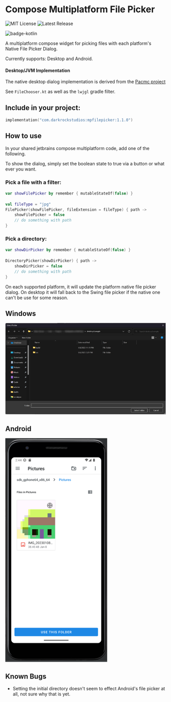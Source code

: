 # Compose Multiplatform File Picker

![MIT License](https://img.shields.io/github/license/Wavesonics/compose-multiplatform-file-picker) ![Latest Release](https://img.shields.io/github/v/release/Wavesonics/compose-multiplatform-file-picker?include_prereleases)

![badge-kotlin]

A multiplatform compose widget for picking files with each platform's Native File Picker Dialog.

Currently supports: Desktop and Android.

#### Desktop/JVM Implementation

The native desktop dialog implementation is derived from the [Pacmc project](https://github.com/jakobkmar/pacmc)

See `FileChooser.kt` as well as the `lwjgl` gradle filter.

## Include in your project:

```kts
implementation("com.darkrockstudios:mpfilepicker:1.1.0")
```

## How to use

In your shared jetbrains compose multiplatform code, add one of the following.

To show the dialog, simply set the boolean state to true via a button or what ever you want.

### Pick a file with a filter:

````kotlin
var showFilePicker by remember { mutableStateOf(false) }

val fileType = "jpg"
FilePicker(showFilePicker, fileExtension = fileType) { path ->
    showFilePicker = false
    // do something with path
}
````

### Pick a directory:

````kotlin
var showDirPicker by remember { mutableStateOf(false) }

DirectoryPicker(showDirPicker) { path ->
    showDirPicker = false
    // do something with path
}
````

On each supported platform, it will update the platform native file picker dialog. On desktop it will fall back to the
Swing file picker if the native one can't be use for some reason.

## Windows

![Windows native file picker](screenshot-desktop-windows.jpg "Windows native file picker")

## Android

![Android native file picker](screenshot-android.png "Android native file picker")

## Known Bugs

- Setting the initial directory doesn't seem to effect Android's file picker at all, not sure why that is yet.

[badge-kotlin]: https://img.shields.io/badge/kotlin-1.8.20-blue.svg?logo=kotlin
